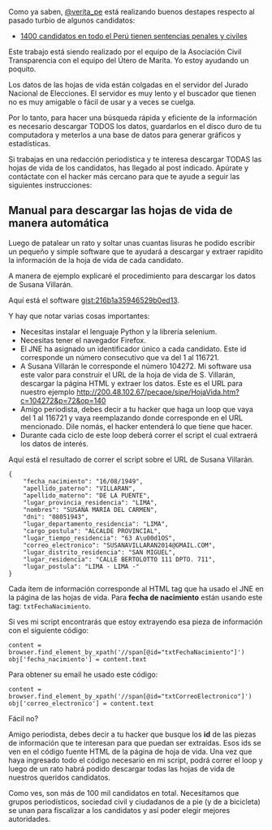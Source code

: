 Como ya saben, [@verita_pe](https://twitter.com/verita_pe) está realizando
buenos destapes respecto al pasado turbio de algunos candidatos:

* [1400 candidatos en todo el Perú tienen sentencias penales y civiles](http://utero.pe/2014/07/17/1400-candidatos-en-todo-el-peru-tienen-sentencias-penales-y-civiles/)

Este trabajo está siendo realizado por el equipo de la Asociación
Civil Transparencia con el equipo
del Útero de Marita. Yo estoy ayudando un poquito. 

Los datos de las hojas de vida están colgadas en el servidor del Jurado
Nacional de Elecciones. El servidor es muy lento y el buscador que tienen no es
muy amigable o fácil de usar y a veces se cuelga.

Por lo tanto, para hacer una búsqueda rápida y eficiente de la información es
necesario descargar TODOS los datos, guardarlos en el disco duro de tu
computadora y meterlos a una base de datos para generar gráficos y
estadísticas.

Si trabajas en una redacción periodística y te interesa descargar TODAS las
hojas de vida de los candidatos, has llegado al post indicado.
Apúrate y contáctate con el hacker más cercano para que te ayude a seguir las
siguientes instrucciones:

## Manual para descargar las hojas de vida de manera automática
Luego de patalear un rato y soltar unas cuantas lisuras he podido escribir un
pequeño y simple software que te ayudará a descargar y extraer rapidito la
información de la hoja de vida de cada candidato.

A manera de ejemplo explicaré el procedimiento para descargar los datos de
Susana Villarán.

Aquí está el software
[gist:216b1a35946529b0ed13](https://gist.github.com/aniversarioperu/216b1a35946529b0ed13).

Y hay que notar varias cosas importantes:

* Necesitas instalar el lenguaje Python y la librería selenium.
* Necesitas tener el navegador Firefox.
* El JNE ha asignado un identificador único a cada candidato.  Este id corresponde un número consecutivo que va del 1 al 116721.
* A Susana Villarán le corresponde el número 104272. Mi software usa este valor
para construir el URL de la hoja de vida de S. Villarán, descargar la página
HTML y extraer los datos. Este es el URL para nuestro ejemplo
<http://200.48.102.67/pecaoe/sipe/HojaVida.htm?c=104272&p=72&op=140>
* Amigo periodista, debes decir a tu hacker que haga un loop que vaya del 1 al
116721 y vaya reemplazando donde corresponde en el URL mencionado. Dile nomás, el hacker entenderá
lo que tiene que hacer.
* Durante cada ciclo de este loop deberá correr el script el cual extraerá los
datos de interés.

Aquí está el resultado de correr el script sobre el URL de Susana Villarán.

    {
        "fecha_nacimiento": "16/08/1949", 
        "apellido_paterno": "VILLARAN", 
        "apellido_materno": "DE LA PUENTE", 
        "lugar_provincia_residencia": "LIMA", 
        "nombres": "SUSANA MARIA DEL CARMEN", 
        "dni": "08051943", 
        "lugar_departamento_residencia": "LIMA", 
        "cargo_postula": "ALCALDE PROVINCIAL", 
        "lugar_tiempo_residencia": "63 A\u00d1OS", 
        "correo_electronico": "SUSANAVILLARAN2014@GMAIL.COM", 
        "lugar_distrito_residencia": "SAN MIGUEL", 
        "lugar_residencia": "CALLE BERTOLOTTO 111 DPTO. 711", 
        "lugar_postula": "LIMA - LIMA -"
    } 

Cada ítem de información corresponde al HTML tag que ha usado el JNE en la
página de las hojas de vida. Para **fecha de nacimiento** están usando este
tag: ``txtFechaNacimiento``.

Si ves mi script encontrarás que estoy extrayendo esa pieza de información con
el siguiente código:

    content = browser.find_element_by_xpath('//span[@id="txtFechaNacimiento"]')
    obj['fecha_nacimiento'] = content.text

Para obtener su email he usado este código:

    content = browser.find_element_by_xpath('//span[@id="txtCorreoElectronico"]')
    obj['correo_electronico'] = content.text

Fácil no?

Amigo periodista, debes decir a tu hacker que busque los **id**  de las piezas
de información que te interesan para que puedan ser extraídas. Esos ids se ven
en el código fuente HTML de la página de hoja de vida.
Una vez que haya
ingresado todo el código necesario en mi script, podrá correr el loop y luego
de un rato habrá podido descargar todas las hojas de vida de nuestros queridos
candidatos.

Como ves, son más de 100 mil candidatos en total. Necesitamos que grupos
periodísticos, sociedad civil y ciudadanos de a pie (y de a bicicleta) se unan
para fiscalizar a los candidatos y así poder elegir mejores autoridades.

